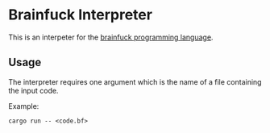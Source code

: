 # Brainfuck Interpreter

This is an interpeter for the [brainfuck programming language](https://en.wikipedia.org/wiki/Brainfuck).

## Usage

The interpreter requires one argument which is the name of a file containing the input code.

Example:

```
cargo run -- <code.bf>
```
